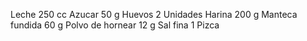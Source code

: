 Leche 250 cc
Azucar 50 g
Huevos 2 Unidades
Harina 200 g
Manteca fundida 60 g
Polvo de hornear 12 g
Sal fina 1 Pizca